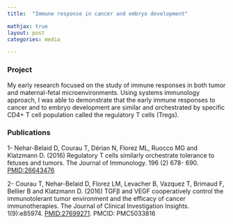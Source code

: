 ```yaml
---
title:  "Immune response in cancer and embryo development"

mathjax: true
layout: post
categories: media

---
```


### Project

My early research focused on the study of immune responses in both tumor and maternal-fetal microenvironments. 
Using systems immunology approach, I was able to demonstrate that the early immune responses to cancer and to embryo development are similar and orchestrated by
specific CD4+ T cell population called the regulatory T cells (Tregs).

### Publications

1- Nehar-Belaid D, Courau T, Dérian N, Florez ML, Ruocco MG and Klatzmann D. (2016) Regulatory T cells similarly orchestrate tolerance to fetuses and tumors. The 
Journal of Immunology. 196 (2) 678- 690. [PMID:26643476]

2- Courau T, Nehar-Belaid D, Florez LM, Levacher B, Vazquez T, Brimaud F, Bellier B and Klatzmann D. (2016) TGFβ and VEGF cooperatively control the immunotolerant 
tumor environment and the efficacy of cancer immunotherapies. The Journal of Clinical Investigation Insights. 1(9):e85974. [PMID:27699271]. PMCID: PMC5033816

[PMID:26643476]: https://pubmed.ncbi.nlm.nih.gov/26643476/
[PMID:27699271]: https://pubmed.ncbi.nlm.nih.gov/27699271/

